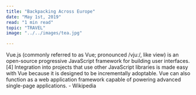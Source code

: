 ```yaml
---
title: "Backpacking Across Europe"
date: "May 1st, 2019"
read: "1 min read" 
topic: "TRAVEL"
image: "../../images/tea.jpg"

---
```

Vue.js (commonly referred to as Vue; pronounced /vjuː/, like view) is an open-source progressive JavaScript framework for building user interfaces.[4] Integration into projects that use other JavaScript libraries is made easy with Vue because it is designed to be incrementally adoptable. Vue can also function as a web application framework capable of powering advanced single-page applications. - Wikipedia
